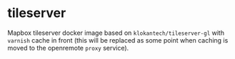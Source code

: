 # tileserver
Mapbox tileserver docker image based on `klokantech/tileserver-gl` with `varnish` cache in front (this will be replaced as some point when caching is moved to the openremote `proxy` service).
